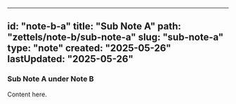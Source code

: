 
---
id: "note-b-a"
title: "Sub Note A"
path: "zettels/note-b/sub-note-a"
slug: "sub-note-a"
type: "note"
created: "2025-05-26"
lastUpdated: "2025-05-26"
---

### Sub Note A under Note B 
Content here.
